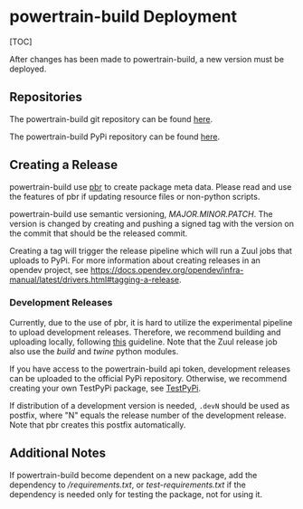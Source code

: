 # powertrain-build Deployment

[TOC]

<!--:powertrain-build:-->

After changes has been made to powertrain-build, a new version must be deployed.

## Repositories

The powertrain-build git repository can be found
[here](https://opendev.org/volvocars/powertrain-build).

The powertrain-build PyPi repository can be found
[here](https://artifactory-link).

## Creating a Release

powertrain-build use [pbr](https://docs.openstack.org/pbr/latest/) to create package meta data.
Please read and use the features of pbr if updating resource files or non-python scripts.

powertrain-build use semantic versioning, _MAJOR.MINOR.PATCH_.
The version is changed by creating and pushing a signed tag with the version on the commit that should be the released commit.

Creating a tag will trigger the release pipeline which will run a Zuul jobs that uploads to PyPi.
For more information about creating releases in an opendev project,
see <https://docs.opendev.org/opendev/infra-manual/latest/drivers.html#tagging-a-release>.

### Development Releases

Currently, due to the use of pbr, it is hard to utilize the experimental pipeline to upload development releases.
Therefore, we recommend building and uploading locally,
following [this](https://packaging.python.org/en/latest/tutorials/packaging-projects/#generating-distribution-archives) guideline.
Note that the Zuul release job also use the _build_ and _twine_ python modules.

If you have access to the powertrain-build api token, development releases can be uploaded to the official PyPi repository.
Otherwise, we recommend creating your own TestPyPi package, see [TestPyPi](https://packaging.python.org/en/latest/guides/using-testpypi/).

If distribution of a development version is needed, `.devN` should be used as postfix,
where "N" equals the release number of the development release.
Note that pbr creates this postfix automatically.

## Additional Notes

If powertrain-build become dependent on a new package, add the dependency to _/requirements.txt_,
or _test-requirements.txt_ if the dependency is needed only for testing the package, not for using it.
